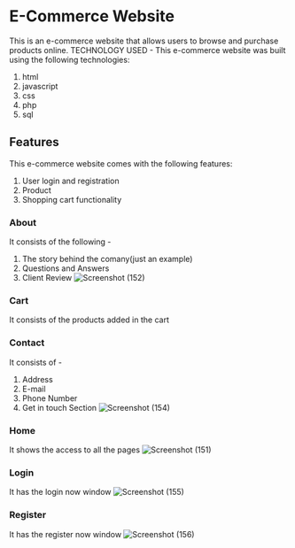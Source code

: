 # E-Commerce Website
This is an e-commerce website that allows users to browse and purchase products online.
TECHNOLOGY USED - 
This e-commerce website was built using the following technologies:
1. html
2. javascript
3. css
4. php
5. sql

## Features
This e-commerce website comes with the following features:
1. User login and registration
2. Product 
3. Shopping cart functionality


### About 
It consists of the following - 
1. The story behind the comany(just an example)
2. Questions and Answers
3. Client Review
![Screenshot (152)](https://user-images.githubusercontent.com/126277745/222197681-dead9a4b-d878-412c-9783-fb1571281063.png)

### Cart
It consists of the products added in the cart

### Contact
It consists of - 
1. Address
2. E-mail
3. Phone Number
4. Get in touch Section
![Screenshot (154)](https://user-images.githubusercontent.com/126277745/222197779-00d381d7-8a39-462f-9af7-6afa7dfcb40c.png)

### Home
It shows the access to all the pages
![Screenshot (151)](https://user-images.githubusercontent.com/126277745/222197832-7e8332d7-6574-4d96-bc04-436c82629660.png)

### Login
It has the login now window
![Screenshot (155)](https://user-images.githubusercontent.com/126277745/222197908-7d15a36a-eed1-4771-9e17-740e24bd6f22.png)

### Register
It has the register now window
![Screenshot (156)](https://user-images.githubusercontent.com/126277745/222197945-ac95fdff-295e-49e3-9bff-41c8271549dc.png)
